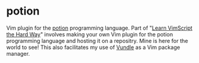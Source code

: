 potion
======

Vim plugin for the [potion](http://perl11.org/potion/) programming language.
Part of "[Learn VimScript the Hard
Way](http://learnvimscriptthehardway.stevelosh.com)" involves making your own
Vim plugin for the potion programming language and hosting it on a repositry.
Mine is here for the world to see! This also facilitates my use of
[Vundle](https://github.com/gmarik/Vundle.vim) as a Vim package manager.
